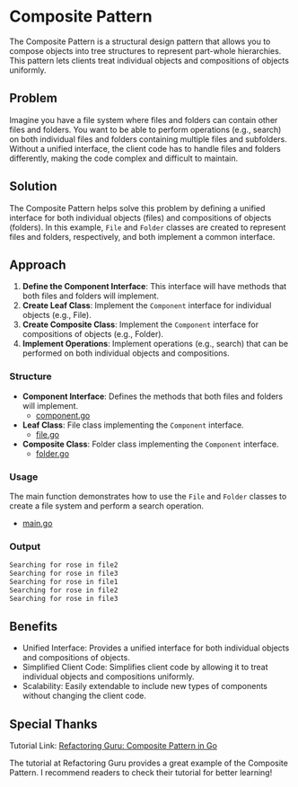 # Composite Pattern

The Composite Pattern is a structural design pattern that allows you to compose objects into tree structures to represent part-whole hierarchies. This pattern lets clients treat individual objects and compositions of objects uniformly.

## Problem

Imagine you have a file system where files and folders can contain other files and folders. You want to be able to perform operations (e.g., search) on both individual files and folders containing multiple files and subfolders. Without a unified interface, the client code has to handle files and folders differently, making the code complex and difficult to maintain.

## Solution

The Composite Pattern helps solve this problem by defining a unified interface for both individual objects (files) and compositions of objects (folders). In this example, `File` and `Folder` classes are created to represent files and folders, respectively, and both implement a common interface.

## Approach

1. **Define the Component Interface**: This interface will have methods that both files and folders will implement.
2. **Create Leaf Class**: Implement the `Component` interface for individual objects (e.g., File).
3. **Create Composite Class**: Implement the `Component` interface for compositions of objects (e.g., Folder).
4. **Implement Operations**: Implement operations (e.g., search) that can be performed on both individual objects and compositions.

### Structure

- **Component Interface**: Defines the methods that both files and folders will implement.
  - [component.go](component.go)
- **Leaf Class**: File class implementing the `Component` interface.
  - [file.go](file.go)
- **Composite Class**: Folder class implementing the `Component` interface.
  - [folder.go](folder.go)

### Usage

The main function demonstrates how to use the `File` and `Folder` classes to create a file system and perform a search operation.

- [main.go](main.go)

### Output

```bash
Searching for rose in file2
Searching for rose in file3
Searching for rose in file1
Searching for rose in file2
Searching for rose in file3
```

## Benefits

- Unified Interface: Provides a unified interface for both individual objects and compositions of objects.
- Simplified Client Code: Simplifies client code by allowing it to treat individual objects and compositions uniformly.
- Scalability: Easily extendable to include new types of components without changing the client code.

## Special Thanks

Tutorial Link: [Refactoring Guru: Composite Pattern in Go](https://refactoring.guru/design-patterns/composite/go/example)

The tutorial at Refactoring Guru provides a great example of the Composite Pattern. I recommend readers to check their tutorial for better learning!
